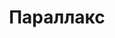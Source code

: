 --- 
title: "Параллакс" 
site: "www.parallax.crimea.ua" 
town: "Судак" 
tel: ["+38-099-061-95-22, +38-096-329-37-73, +38-065-663-43-54, +7 978 700 57 58"] 
address: "Россия, Республика Крым, г. Судак, ул. Ленина, 57" 
mail: "info@parallax.crimea.ua, parallakc@mail.ru" 
--- 